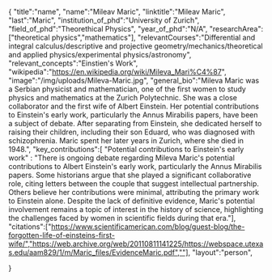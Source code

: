 {
"title":"name",
"name":"Mileav Maric",
"linktitle":"Mileav Maric",
"last":"Maric",
"institution_of_phd":"University of Zurich",
"field_of_phd":"Theorethical Physics",
"year_of_phd":"N/A",
"researchArea":["theoretical physics","mathematics"],
"relevantCourses":"Differential and integral calculus/descriptive and projective geometry/mechanics/theoretical and applied physics/experimental physics/astronomy",
"relevant_concepts":"Einstien's Work",
"wikipedia":"https://en.wikipedia.org/wiki/Mileva_Mari%C4%87",
"image":"/img/uploads/Mileva-Maric.jpg",
"general_bio":"Mileva Maric was a Serbian physicist and mathematician, one of the first women to study physics and mathematics at the Zurich Polytechnic. She was a close collaborator and the first wife of Albert Einstein. Her potential contributions to Einstein's early work, particularly the Annus Mirabilis papers, have been a subject of debate. After separating from Einstein, she dedicated herself to raising their children, including their son Eduard, who was diagnosed with schizophrenia. Maric spent her later years in Zurich, where she died in 1948.",
"key_contributions":[
"Potential contributions to Einstein's early work" : "There is ongoing debate regarding Mileva Maric's potential contributions to Albert Einstein's early work, particularly the Annus Mirabilis papers. Some historians argue that she played a significant collaborative role, citing letters between the couple that suggest intellectual partnership. Others believe her contributions were minimal, attributing the primary work to Einstein alone. Despite the lack of definitive evidence, Maric's potential involvement remains a topic of interest in the history of science, highlighting the challenges faced by women in scientific fields during that era."],
"citations":["https://www.scientificamerican.com/blog/guest-blog/the-forgotten-life-of-einsteins-first-wife/","https://web.archive.org/web/20110811141225/https://webspace.utexas.edu/aam829/1/m/Maric_files/EvidenceMaric.pdf",""],
"layout":"person",

}